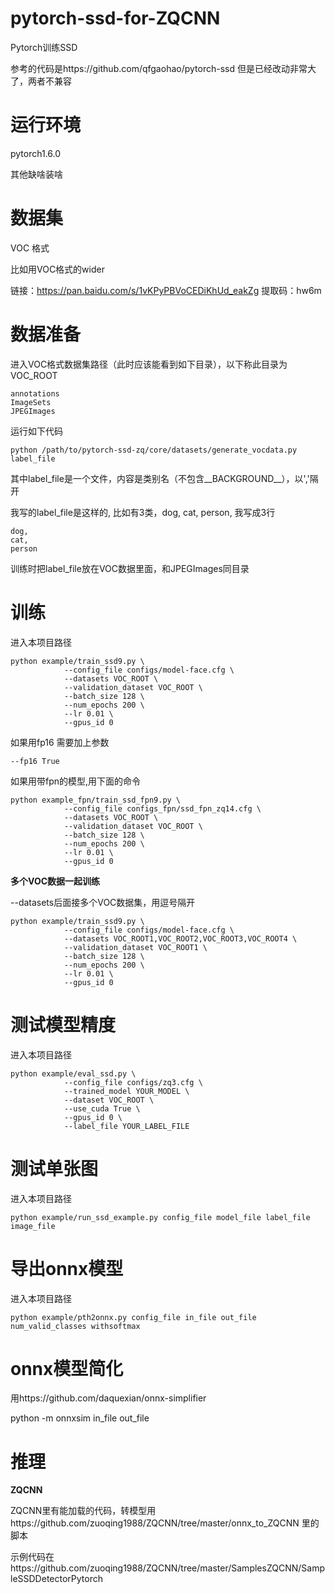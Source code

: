 # pytorch-ssd-for-ZQCNN

Pytorch训练SSD

参考的代码是https://github.com/qfgaohao/pytorch-ssd 但是已经改动非常大了，两者不兼容

# 运行环境

pytorch1.6.0

其他缺啥装啥

# 数据集

VOC 格式

比如用VOC格式的wider

链接：https://pan.baidu.com/s/1vKPyPBVoCEDiKhUd_eakZg 
提取码：hw6m 

# 数据准备

进入VOC格式数据集路径（此时应该能看到如下目录），以下称此目录为VOC_ROOT

	annotations
	ImageSets
	JPEGImages
	
	
运行如下代码

	python /path/to/pytorch-ssd-zq/core/datasets/generate_vocdata.py label_file
	
其中label_file是一个文件，内容是类别名（不包含__BACKGROUND__），以','隔开

我写的label_file是这样的, 比如有3类，dog, cat, person, 我写成3行

	dog,
	cat,
	person


训练时把label_file放在VOC数据里面，和JPEGImages同目录


# 训练


进入本项目路径

	python example/train_ssd9.py \
	            --config_file configs/model-face.cfg \
	            --datasets VOC_ROOT \
	            --validation_dataset VOC_ROOT \
	            --batch_size 128 \
	            --num_epochs 200 \
	            --lr 0.01 \
	            --gpus_id 0
				
如果用fp16 需要加上参数

	--fp16 True

如果用带fpn的模型,用下面的命令

	python example_fpn/train_ssd_fpn9.py \
	            --config_file configs_fpn/ssd_fpn_zq14.cfg \
	            --datasets VOC_ROOT \
	            --validation_dataset VOC_ROOT \
	            --batch_size 128 \
	            --num_epochs 200 \
	            --lr 0.01 \
	            --gpus_id 0
				
**多个VOC数据一起训练**

--datasets后面接多个VOC数据集，用逗号隔开

	python example/train_ssd9.py \
	            --config_file configs/model-face.cfg \
	            --datasets VOC_ROOT1,VOC_ROOT2,VOC_ROOT3,VOC_ROOT4 \
	            --validation_dataset VOC_ROOT1 \
	            --batch_size 128 \
	            --num_epochs 200 \
	            --lr 0.01 \
	            --gpus_id 0

# 测试模型精度

进入本项目路径

	python example/eval_ssd.py \
	            --config_file configs/zq3.cfg \
	            --trained_model YOUR_MODEL \
	            --dataset VOC_ROOT \
	            --use_cuda True \
	            --gpus_id 0 \
	            --label_file YOUR_LABEL_FILE
				
# 测试单张图

进入本项目路径

	python example/run_ssd_example.py config_file model_file label_file image_file
	

# 导出onnx模型

进入本项目路径

	python example/pth2onnx.py config_file in_file out_file num_valid_classes withsoftmax

# onnx模型简化

用https://github.com/daquexian/onnx-simplifier

python -m onnxsim in_file out_file

# 推理

**ZQCNN**

ZQCNN里有能加载的代码，转模型用https://github.com/zuoqing1988/ZQCNN/tree/master/onnx_to_ZQCNN 里的脚本

示例代码在https://github.com/zuoqing1988/ZQCNN/tree/master/SamplesZQCNN/SampleSSDDetectorPytorch


